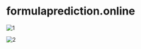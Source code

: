 # formulaprediction.online

![1](https://github.com/user-attachments/assets/358334b6-9688-4359-bd82-738d0cf696f7)

![2](https://github.com/user-attachments/assets/8fd76116-a85d-4649-a9f5-8df315f5242b)
